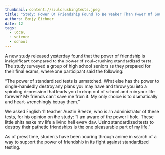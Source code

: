 ```yaml
---
thumbnail: content://soulcrushingtests.jpeg
title: "Study: Power Of Friendship Found To Be Weaker Than Power Of Soul-Crushing Standardized Tests"
authors: Benjy Eichner
date: 12
tags:
  - local
  - science
  - school
---
```


A new study released yesterday found that the power of friendship is insignificant compared to the power of soul-crushing standardized tests. The study surveyed a group of high school seniors as they prepared for their final exams, where one participant said the following:

“The power of standardized tests is unmatched. What else has the power to single-handedly destroy any plans you may have and throw you into a spiraling depression that leads you to drop out of school and ruin your life forever? My friends can’t save me from it. My only choice is to dramatically and heart-wrenchingly betray them.”

We asked English 11 teacher Austin Breeze, who is an administrator of these tests, for his opinion on the study: “I am aware of the power I hold. These little shits make my life a living hell every day. Using standardized tests to destroy their pathetic friendships is the one pleasurable part of my life.”

As of press time, students have been pouring through anime in search of a way to support the power of friendship in its fight against standardized testing.

